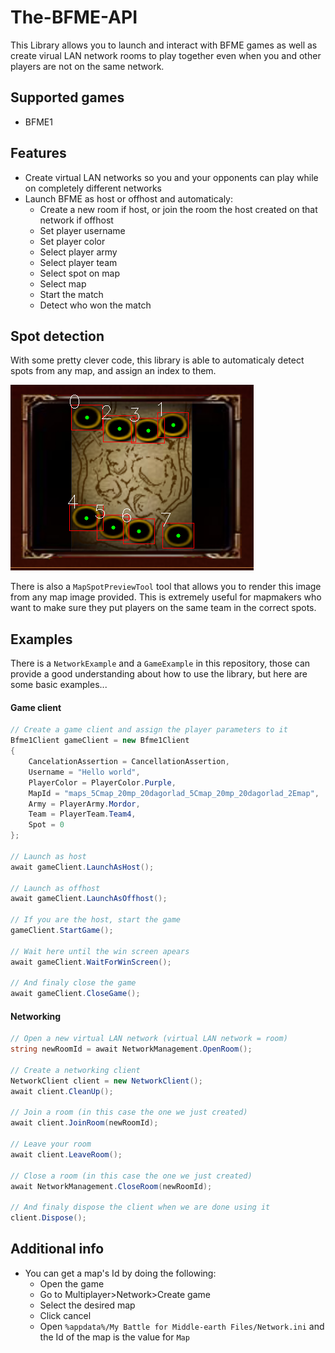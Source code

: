 # The-BFME-API
This Library allows you to launch and interact with BFME games as well as create virual LAN network rooms to play together even when you and other players are not on the same network.

## Supported games
- BFME1

## Features
- Create virtual LAN networks so you and your opponents can play while on completely different networks
- Launch BFME as host or offhost and automaticaly:
  - Create a new room if host, or join the room the host created on that network if offhost
  - Set player username
  - Set player color
  - Select player army
  - Select player team
  - Select spot on map
  - Select map
  - Start the match
  - Detect who won the match

## Spot detection
With some pretty clever code, this library is able to automaticaly detect spots from any map, and assign an index to them.

![Spot detection example image.](spots_5.png)

There is also a ```MapSpotPreviewTool``` tool that allows you to render this image from any map image provided. This is extremely useful for mapmakers who want to make sure they put players on the same team in the correct spots.

## Examples
There is a ```NetworkExample``` and a ```GameExample``` in this repository, those can provide a good understanding about how to use the library, but here are some basic examples...
#### Game client
```csharp
// Create a game client and assign the player parameters to it
Bfme1Client gameClient = new Bfme1Client
{
    CancelationAssertion = CancellationAssertion,
    Username = "Hello world",
    PlayerColor = PlayerColor.Purple,
    MapId = "maps_5Cmap_20mp_20dagorlad_5Cmap_20mp_20dagorlad_2Emap",
    Army = PlayerArmy.Mordor,
    Team = PlayerTeam.Team4,
    Spot = 0
};

// Launch as host
await gameClient.LaunchAsHost();

// Launch as offhost
await gameClient.LaunchAsOffhost();

// If you are the host, start the game
gameClient.StartGame();

// Wait here until the win screen apears
await gameClient.WaitForWinScreen();

// And finaly close the game
await gameClient.CloseGame();
```

#### Networking
```csharp
// Open a new virtual LAN network (virtual LAN network = room)
string newRoomId = await NetworkManagement.OpenRoom();

// Create a networking client
NetworkClient client = new NetworkClient();
await client.CleanUp();

// Join a room (in this case the one we just created)
await client.JoinRoom(newRoomId);

// Leave your room
await client.LeaveRoom();

// Close a room (in this case the one we just created)
await NetworkManagement.CloseRoom(newRoomId);

// And finaly dispose the client when we are done using it
client.Dispose();
```

## Additional info
- You can get a map's Id by doing the following:
  - Open the game
  - Go to Multiplayer>Network>Create game
  - Select the desired map
  - Click cancel
  - Open ```%appdata%/My Battle for Middle-earth Files/Network.ini``` and the Id of the map is the value for ```Map```
